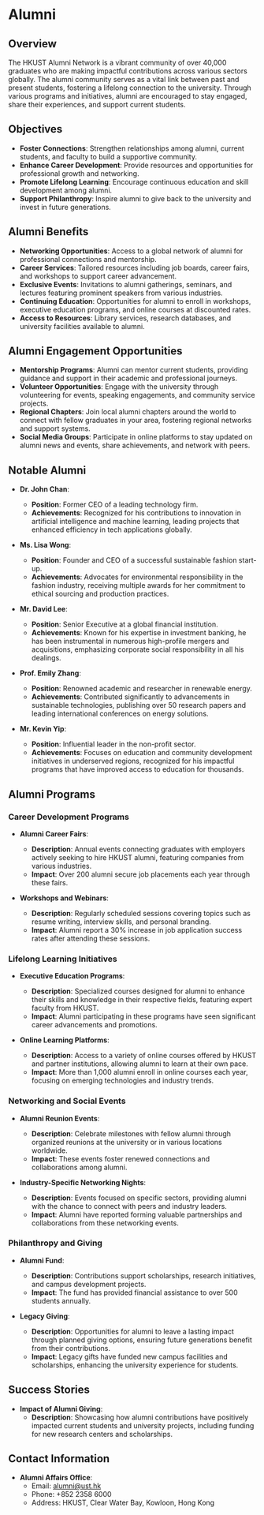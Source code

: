 # Alumni

## Overview
The HKUST Alumni Network is a vibrant community of over 40,000 graduates who are making impactful contributions across various sectors globally. The alumni community serves as a vital link between past and present students, fostering a lifelong connection to the university. Through various programs and initiatives, alumni are encouraged to stay engaged, share their experiences, and support current students.

## Objectives
- **Foster Connections**: Strengthen relationships among alumni, current students, and faculty to build a supportive community.
- **Enhance Career Development**: Provide resources and opportunities for professional growth and networking.
- **Promote Lifelong Learning**: Encourage continuous education and skill development among alumni.
- **Support Philanthropy**: Inspire alumni to give back to the university and invest in future generations.

## Alumni Benefits
- **Networking Opportunities**: Access to a global network of alumni for professional connections and mentorship.
- **Career Services**: Tailored resources including job boards, career fairs, and workshops to support career advancement.
- **Exclusive Events**: Invitations to alumni gatherings, seminars, and lectures featuring prominent speakers from various industries.
- **Continuing Education**: Opportunities for alumni to enroll in workshops, executive education programs, and online courses at discounted rates.
- **Access to Resources**: Library services, research databases, and university facilities available to alumni.

## Alumni Engagement Opportunities
- **Mentorship Programs**: Alumni can mentor current students, providing guidance and support in their academic and professional journeys.
- **Volunteer Opportunities**: Engage with the university through volunteering for events, speaking engagements, and community service projects.
- **Regional Chapters**: Join local alumni chapters around the world to connect with fellow graduates in your area, fostering regional networks and support systems.
- **Social Media Groups**: Participate in online platforms to stay updated on alumni news and events, share achievements, and network with peers.

## Notable Alumni
- **Dr. John Chan**: 
  - **Position**: Former CEO of a leading technology firm.
  - **Achievements**: Recognized for his contributions to innovation in artificial intelligence and machine learning, leading projects that enhanced efficiency in tech applications globally.

- **Ms. Lisa Wong**: 
  - **Position**: Founder and CEO of a successful sustainable fashion start-up.
  - **Achievements**: Advocates for environmental responsibility in the fashion industry, receiving multiple awards for her commitment to ethical sourcing and production practices.

- **Mr. David Lee**: 
  - **Position**: Senior Executive at a global financial institution.
  - **Achievements**: Known for his expertise in investment banking, he has been instrumental in numerous high-profile mergers and acquisitions, emphasizing corporate social responsibility in all his dealings.

- **Prof. Emily Zhang**: 
  - **Position**: Renowned academic and researcher in renewable energy.
  - **Achievements**: Contributed significantly to advancements in sustainable technologies, publishing over 50 research papers and leading international conferences on energy solutions.

- **Mr. Kevin Yip**: 
  - **Position**: Influential leader in the non-profit sector.
  - **Achievements**: Focuses on education and community development initiatives in underserved regions, recognized for his impactful programs that have improved access to education for thousands.

## Alumni Programs

### Career Development Programs
- **Alumni Career Fairs**: 
  - **Description**: Annual events connecting graduates with employers actively seeking to hire HKUST alumni, featuring companies from various industries.
  - **Impact**: Over 200 alumni secure job placements each year through these fairs.

- **Workshops and Webinars**: 
  - **Description**: Regularly scheduled sessions covering topics such as resume writing, interview skills, and personal branding.
  - **Impact**: Alumni report a 30% increase in job application success rates after attending these sessions.

### Lifelong Learning Initiatives
- **Executive Education Programs**: 
  - **Description**: Specialized courses designed for alumni to enhance their skills and knowledge in their respective fields, featuring expert faculty from HKUST.
  - **Impact**: Alumni participating in these programs have seen significant career advancements and promotions.

- **Online Learning Platforms**: 
  - **Description**: Access to a variety of online courses offered by HKUST and partner institutions, allowing alumni to learn at their own pace.
  - **Impact**: More than 1,000 alumni enroll in online courses each year, focusing on emerging technologies and industry trends.

### Networking and Social Events
- **Alumni Reunion Events**: 
  - **Description**: Celebrate milestones with fellow alumni through organized reunions at the university or in various locations worldwide.
  - **Impact**: These events foster renewed connections and collaborations among alumni.

- **Industry-Specific Networking Nights**: 
  - **Description**: Events focused on specific sectors, providing alumni with the chance to connect with peers and industry leaders.
  - **Impact**: Alumni have reported forming valuable partnerships and collaborations from these networking events.

### Philanthropy and Giving
- **Alumni Fund**: 
  - **Description**: Contributions support scholarships, research initiatives, and campus development projects.
  - **Impact**: The fund has provided financial assistance to over 500 students annually.

- **Legacy Giving**: 
  - **Description**: Opportunities for alumni to leave a lasting impact through planned giving options, ensuring future generations benefit from their contributions.
  - **Impact**: Legacy gifts have funded new campus facilities and scholarships, enhancing the university experience for students.

## Success Stories
- **Impact of Alumni Giving**: 
  - **Description**: Showcasing how alumni contributions have positively impacted current students and university projects, including funding for new research centers and scholarships.

## Contact Information
- **Alumni Affairs Office**:
  - Email: alumni@ust.hk
  - Phone: +852 2358 6000
  - Address: HKUST, Clear Water Bay, Kowloon, Hong Kong
